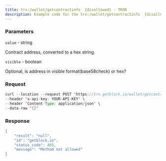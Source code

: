 ```yaml
---
title: trx:/wallet/getcontractinfo  {disallowed} - TRON
description: Example code for the trx:/wallet/getcontractinfo  {disallowed} rest method. Сomplete guide on how to use trx:/wallet/getcontractinfo  {disallowed} rest in GetBlock.io Web3 documentation.
---
```


### Parameters


`value` - string

Contract address, converted to a hex string.

`visible` - boolean

Optional, is address in visible format(base58check) or hex?

### Request

``` java
curl --location --request POST 'https://trx.getblock.io/wallet/getcontractinfo' \
--header 'x-api-key: YOUR-API-KEY' \
--header 'Content-Type: application/json' \
--data-raw '{}'
```

###  Response

``` java
{
    "result": "null",
    "id": "getblock.io",
    "status_code": 405,
    "message": "Method not allowed"
}
```


